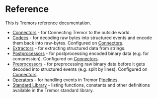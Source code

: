 # Reference

This is Tremors reference documentation.

* [Connectors] - for Connecting Tremor to the outside world.
* [Codecs](./codecs) - for decoding raw bytes into structured events and encode them back into raw-bytes. Configured on [Connectors].
* [Extractors](./extractors) - for extracting structured data from strings.
* [Postprocessors](./postprocessors) - for postprocessing encoded binary data (e.g. for compression). Configured on [Connectors].
* [Preprocessors](./preprocessors) - for preprocessing raw binary data before it gets decoded into structured events (e.g. split by lines). Configured on [Connectors].
* [Operators](./operators.md) - for handling events in Tremor [Pipelines](../language/pipelines).
* [Standard Library](./stdlib) - listing functions, constants and other definitions available in the Tremor standard library. 

[Connectors]: ./connectors